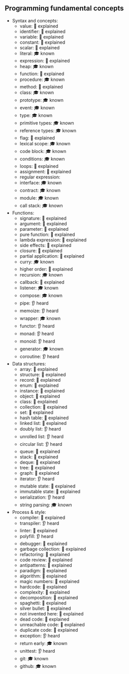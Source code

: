 ## Programming fundamental concepts

- Syntax and concepts:
  - value: 🙋 explained
  - identifier: 🙋 explained
  - variable: 🙋 explained
  - constant: 🙋 explained
  - scalar: 🙋 explained
  - literal: 🎓 known
  - expression: 🙋 explained
  - heap:  🎓 known
  - function: 🙋 explained
  - procedure: 🎓 known
  - method: 🙋 explained
  - class: 🎓 known
  - prototype: 🎓 known
  - event: 🎓 known
  - type: 🎓 known
  - primitive types: 🎓 known
  - reference types: 🎓 known
  - flag: 🙋 explained
  - lexical scope: 🎓 known
  - code block: 🎓 known 
  - conditions: 🎓 known
  - loops: 🙋 explained
  - assignment: 🙋 explained
  - regular expression:
  - interface: 🎓 known
  - contract: 🎓 known
  - module: 🎓 known
  - call stack: 🎓 known
- Functions:
  - signature: 🙋 explained
  - argument: 🙋 explained
  - parameter: 🙋 explained
  - pure function: 🙋 explained
  - lambda expression: 🙋 explained
  - side effects: 🙋 explained
  - closure: 🙋 explained
  - partial application: 🙋 explained
  - curry: 🎓 known
  - higher order: 🙋 explained
  - recursion: 🎓 known
  - callback: 🙋 explained
  - listener: 🎓 known
  - compose: 🎓 known
  - pipe: 👂 heard
  - memoize: 👂 heard
  - wrapper: 🎓 known
  - functor: 👂 heard
  - monad: 👂 heard
  - monoid: 👂 heard
  - generator: 🎓 known
  - coroutine: 👂 heard
- Data structures:
  - array: 🙋 explained
  - structure: 🙋 explained
  - record: 🙋 explained
  - enum: 🙋 explained
  - instance: 🙋 explained
  - object: 🙋 explained
  - class: 🙋 explained
  - collection: 🙋 explained
  - set: 🙋 explained
  - hash table: 🙋 explained
  - linked list: 🙋 explained
  - doubly list: 👂 heard
  - unrolled list: 👂 heard
  - circular list: 👂 heard
  - queue: 🙋 explained
  - stack: 🙋 explained
  - deque: 🙋 explained
  - tree: 🙋 explained
  - graph: 🙋 explained
  - iterator: 👂 heard
  - mutable state: 🙋 explained
  - immutable state: 🙋 explained
  - serialization: 👂 heard
  - string parsing: 🎓 known
- Process & style:
  - compiler: 🙋 explained
  - transpiler: 👂 heard
  - linter: 🙋 explained
  - polyfill: 👂 heard
  - debugger: 🙋 explained
  - garbage collection: 🙋 explained
  - refactoring: 🙋 explained
  - code review: 🙋 explained
  - antipatterns: 🙋 explained
  - paradigm: 🙋 explained
  - algorithm: 🙋 explained
  - magic numbers: 🙋 explained
  - hardcode: 🙋 explained
  - complexity: 🙋 explained
  - decomposition: 🙋 explained
  - spaghetti: 🙋 explained
  - silver bullet: 🙋 explained
  - not invented here: 🙋 explained
  - dead code: 🙋 explained
  - unreachable code: 🙋 explained
  - duplicate code: 🙋 explained
  - exception: 👂 heard
  - return early: 🎓 known
  - unittest: 👂 heard
  - git: 🎓 known
  - github: 🎓 known
  
